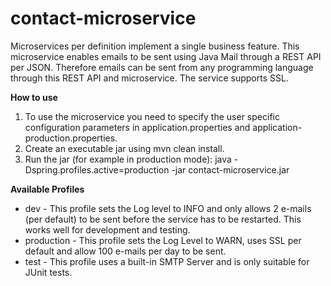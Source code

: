 # contact-microservice
Microservices per definition implement a single business feature. This microservice enables emails to be sent using Java Mail through a REST API per JSON. Therefore emails can be sent from any programming language through this REST API and microservice. The service supports SSL.

**How to use**

1. To use the microservice you need to specify the user specific configuration parameters in application.properties and application-production.properties.
2. Create an executable jar using mvn clean install.
3. Run the jar (for example in production mode): java -Dspring.profiles.active=production -jar contact-microservice.jar

**Available Profiles**
* dev - This profile sets the Log level to INFO and only allows 2 e-mails (per default) to be sent before the service has to be restarted. This works well for development and testing.
* production - This profile sets the Log Level to WARN, uses SSL per default and allow 100 e-mails per day to be sent.
* test - This profile uses a built-in SMTP Server and is only suitable for JUnit tests.
